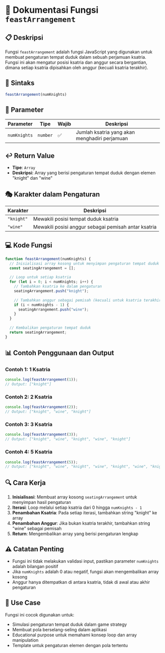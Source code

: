 # 🍷 Dokumentasi Fungsi `feastArrangement`

## 📋 Deskripsi

Fungsi `feastArrangement` adalah fungsi JavaScript yang digunakan untuk membuat pengaturan tempat duduk dalam sebuah perjamuan ksatria. Fungsi ini akan mengatur posisi ksatria dan anggur secara bergantian, dimana setiap ksatria dipisahkan oleh anggur (kecuali ksatria terakhir).

## 🔧 Sintaks

```javascript
feastArrangement(numKnights)
```

## 📝 Parameter

| Parameter | Tipe | Wajib | Deskripsi |
|-----------|------|-------|-----------|
| `numKnights` | `number` | ✅ | Jumlah ksatria yang akan menghadiri perjamuan |

## ↩️ Return Value

- **Tipe**: `Array`
- **Deskripsi**: Array yang berisi pengaturan tempat duduk dengan elemen "knight" dan "wine"

## 🎭 Karakter dalam Pengaturan

| Karakter | Deskripsi |
|----------|-----------|
| `"knight"` | Mewakili posisi tempat duduk ksatria |
| `"wine"` | Mewakili posisi anggur sebagai pemisah antar ksatria |

## 💻 Kode Fungsi

```javascript
function feastArrangement(numKnights) {
  // Inisialisasi array kosong untuk menyimpan pengaturan tempat duduk
  const seatingArrangement = [];
  
  // Loop untuk setiap ksatria
  for (let i = 0; i < numKnights; i++) {
    // Tambahkan ksatria ke dalam pengaturan
    seatingArrangement.push("knight");
    
    // Tambahkan anggur sebagai pemisah (kecuali untuk ksatria terakhir)
    if (i < numKnights - 1) {
      seatingArrangement.push("wine");
    }
  }
  
  // Kembalikan pengaturan tempat duduk
  return seatingArrangement;
}
```

## 📊 Contoh Penggunaan dan Output

### Contoh 1: 1 Ksatria
```javascript
console.log(feastArrangement(1));
// Output: ["knight"]
```

### Contoh 2: 2 Ksatria
```javascript
console.log(feastArrangement(2));
// Output: ["knight", "wine", "knight"]
```

### Contoh 3: 3 Ksatria
```javascript
console.log(feastArrangement(3));
// Output: ["knight", "wine", "knight", "wine", "knight"]
```

### Contoh 4: 5 Ksatria
```javascript
console.log(feastArrangement(5));
// Output: ["knight", "wine", "knight", "wine", "knight", "wine", "knight", "wine", "knight"]
```

## 🔍 Cara Kerja

1. **Inisialisasi**: Membuat array kosong `seatingArrangement` untuk menyimpan hasil pengaturan
2. **Iterasi**: Loop melalui setiap ksatria dari 0 hingga `numKnights - 1`
3. **Penambahan Ksatria**: Pada setiap iterasi, tambahkan string "knight" ke array
4. **Penambahan Anggur**: Jika bukan ksatria terakhir, tambahkan string "wine" sebagai pemisah
5. **Return**: Mengembalikan array yang berisi pengaturan lengkap

## ⚠️ Catatan Penting

- Fungsi ini tidak melakukan validasi input, pastikan parameter `numKnights` adalah bilangan positif
- Jika `numKnights` adalah 0 atau negatif, fungsi akan mengembalikan array kosong
- Anggur hanya ditempatkan di antara ksatria, tidak di awal atau akhir pengaturan

## 🎯 Use Case

Fungsi ini cocok digunakan untuk:
- Simulasi pengaturan tempat duduk dalam game strategy
- Membuat pola berselang-seling dalam aplikasi
- Educational purpose untuk memahami konsep loop dan array manipulation
- Template untuk pengaturan elemen dengan pola tertentu
